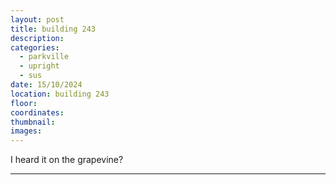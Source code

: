 ```yaml
---
layout: post
title: building 243
description:
categories:
  - parkville
  - upright
  - sus
date: 15/10/2024
location: building 243
floor:
coordinates: 
thumbnail: 
images:
---
```


I heard it on the grapevine?

---
